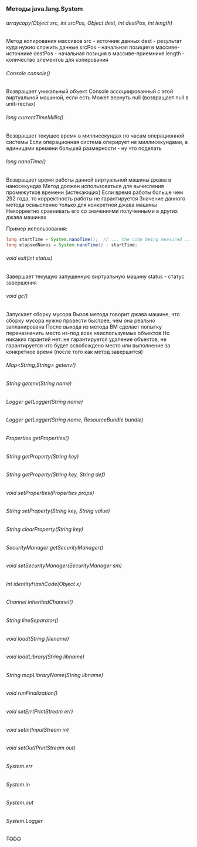 ### Методы java.lang.System

###### arraycopy(Object src, int srcPos, Object dest, int destPos, int length)
Метод копирования массивов
src - источник данных
dest - результат куда нужно сложить данные
srcPos - начальная позиция в массиве-источнике
destPos - начальная позиция в массиве-приемнике
length - количество элементов для копирования

###### Console console()
Возвращает уникальный объект Console ассоциированный с этой виртуальной машиной, если есть
Может вернуть null (возвращает null в unit-тестах)

###### long currentTimeMillis()
Возвращает текущее время в миллисекундах по часам операционной системы
Если операционная система оперирует не миллисекундами, а единицами времени большей размерности - ну что поделать

###### long nanoTime()
Возвращает время работы данной виртуальной машины джава в наносекундах
Метод должен использоваться для вычисления промежутков времени (истекающих)
Если время работы больше чем 292 года, то корректность работы не гарантируется
Значение данного метода осмысленно только для конкретной джава машины
Некорректно сравнивать его со значениями полученными в других джава машинах

Пример использования:
```java
long startTime = System.nanoTime();  // ... the code being measured ...
long elapsedNanos = System.nanoTime() - startTime;
```

###### void exit(int status)
Завершает текущую запущенную виртуальную машину
status - статус завершения

###### void gc()
Запускает сборку мусора
Вызов метода говорит джава машине, что сборку мусора нужно провести быстрее, чем она реально запланирована
После выхода из метода ВМ сделает попытку переназначить место из-под всех неиспользуемых объектов
Но никаких гарантий нет: не гарантируется удаление объектов, не гарантируется что будет освобождено место
или выполнение за конкретное время (после того как метод завершится)

###### Map<String,String> getenv()
###### String getenv(String name)
###### Logger getLogger(String name)
###### Logger getLogger(String name, ResourceBundle bundle)
###### Properties getProperties()
###### String getProperty(String key)
###### String getProperty(String key, String def)
###### void setProperties(Properties props)
###### String setProperty(String key, String value)
###### String clearProperty(String key)
###### SecurityManager getSecurityManager()
###### void setSecurityManager(SecurityManager sm)
###### int identityHashCode(Object x)
###### Channel inheritedChannel()
###### String lineSeparator()
###### void load(String filename)
###### void loadLibrary(String libname)
###### String mapLibraryName(String libname)
###### void runFinalization()
###### void setErr(PrintStream err)
###### void setIn(InputStream in)
###### void setOut(PrintStream out)

###### System.err
###### System.in
###### System.out

###### System.Logger

~~TODO~~
